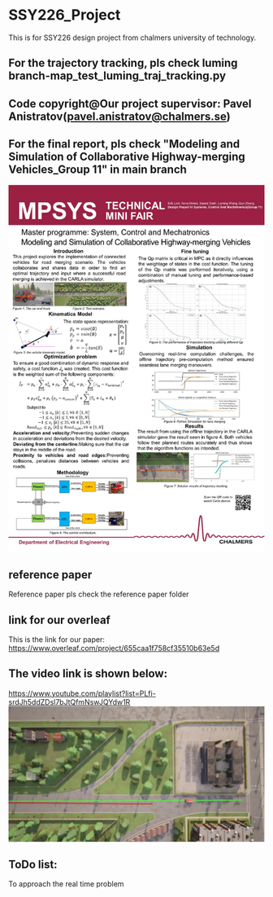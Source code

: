 # SSY226_Project
This is for SSY226 design project from chalmers university of technology.  
## For the trajectory tracking, pls check luming branch-map_test_luming_traj_tracking.py   
## Code copyright@Our project supervisor: Pavel Anistratov(pavel.anistratov@chalmers.se)  
## For the final report, pls check "Modeling and Simulation of Collaborative Highway-merging Vehicles_Group 11" in main branch  
![this is state space model](./picture/poster.jpeg)
## reference paper
Reference paper pls check the reference paper folder
## link for our overleaf
This is the link for our paper:  
https://www.overleaf.com/project/655caa1f758cf35510b63e5d   
## The video link is shown below:  
https://www.youtube.com/playlist?list=PLfi-srdJh5ddZDsl7bJtQfmNswJQYdw1R
![this is state space model](./picture/carla_simulation.png)  
## ToDo list:
To approach the real time problem





